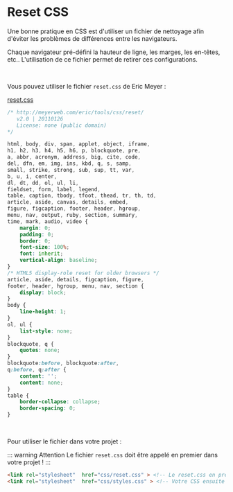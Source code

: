 # Reset CSS

Une bonne pratique en CSS est d'utiliser un fichier de nettoyage afin d'éviter les problèmes de différences entre les navigateurs.

Chaque navigateur pré-défini la hauteur de ligne, les marges, les en-têtes, etc.. L'utilisation de ce fichier permet de retirer ces configurations.

<br>

Vous pouvez utiliser le fichier `reset.css` de Eric Meyer :

[reset.css](https://meyerweb.com/eric/tools/css/reset/)

```css
/* http://meyerweb.com/eric/tools/css/reset/ 
   v2.0 | 20110126
   License: none (public domain)
*/

html, body, div, span, applet, object, iframe,
h1, h2, h3, h4, h5, h6, p, blockquote, pre,
a, abbr, acronym, address, big, cite, code,
del, dfn, em, img, ins, kbd, q, s, samp,
small, strike, strong, sub, sup, tt, var,
b, u, i, center,
dl, dt, dd, ol, ul, li,
fieldset, form, label, legend,
table, caption, tbody, tfoot, thead, tr, th, td,
article, aside, canvas, details, embed, 
figure, figcaption, footer, header, hgroup, 
menu, nav, output, ruby, section, summary,
time, mark, audio, video {
	margin: 0;
	padding: 0;
	border: 0;
	font-size: 100%;
	font: inherit;
	vertical-align: baseline;
}
/* HTML5 display-role reset for older browsers */
article, aside, details, figcaption, figure, 
footer, header, hgroup, menu, nav, section {
	display: block;
}
body {
	line-height: 1;
}
ol, ul {
	list-style: none;
}
blockquote, q {
	quotes: none;
}
blockquote:before, blockquote:after,
q:before, q:after {
	content: '';
	content: none;
}
table {
	border-collapse: collapse;
	border-spacing: 0;
}
```

<br>

Pour utiliser le fichier dans votre projet :

::: warning Attention
Le fichier `reset.css` doit être appelé en premier dans votre projet !
:::

```html
<link rel="stylesheet" 	href="css/reset.css" > <!-- Le reset.css en premier -->
<link rel="stylesheet" 	href="css/styles.css" > <!-- Votre CSS ensuite -->
```
